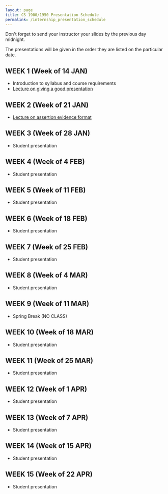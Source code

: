 ```yaml
---
layout: page
title: CS 1900/1950 Presentation Schedule
permalink: /internship_presentation_schedule
---
```


Don't forget to send your instructor your slides by the previous day midnight.

The presentations will be given in the order they are listed on the particular date.

## WEEK 1 (Week of 14 JAN)

* Introduction to syllabus and course requirements
* [Lecture on giving a good presentation](/lectures/lecture-on-presentations-internship.pdf)
  
## WEEK 2 (Week of 21 JAN)

* [Lecture on assertion evidence format]()

## WEEK 3 (Week of 28 JAN)

* Student presentation
  
## WEEK 4 (Week of 4 FEB)

* Student presentation

## WEEK 5 (Week of 11 FEB)

* Student presentation

## WEEK 6 (Week of 18 FEB)

* Student presentation

## WEEK 7 (Week of 25 FEB)

* Student presentation

## WEEK 8 (Week of 4 MAR)

* Student presentation

## WEEK 9 (Week of 11 MAR)

* Spring Break (NO CLASS)

## WEEK 10 (Week of 18 MAR)

* Student presentation

## WEEK 11 (Week of 25 MAR)

* Student presentation

## WEEK 12 (Week of 1 APR)

* Student presentation

## WEEK 13 (Week of 7 APR)

* Student presentation

## WEEK 14 (Week of 15 APR)

* Student presentation

## WEEK 15 (Week of 22 APR)

* Student presentation
